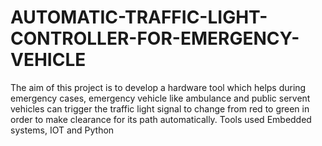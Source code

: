 # AUTOMATIC-TRAFFIC-LIGHT-CONTROLLER-FOR-EMERGENCY-VEHICLE
The aim of this project is to develop a hardware tool which helps during emergency cases, emergency vehicle like ambulance and public servent vehicles can trigger the traffic light signal to change from red to green in order to make clearance for its path automatically. Tools used Embedded systems, IOT and Python
